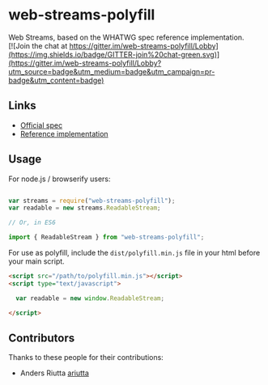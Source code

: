 # web-streams-polyfill
Web Streams, based on the WHATWG spec reference implementation.  
[![Join the chat at https://gitter.im/web-streams-polyfill/Lobby](https://img.shields.io/badge/GITTER-join%20chat-green.svg)](https://gitter.im/web-streams-polyfill/Lobby?utm_source=badge&utm_medium=badge&utm_campaign=pr-badge&utm_content=badge)

## Links
 - [Official spec](https://streams.spec.whatwg.org/)
 - [Reference implementation](https://github.com/whatwg/streams)

## Usage

For node.js / browserify users:

```javascript

var streams = require("web-streams-polyfill");
var readable = new streams.ReadableStream;

// Or, in ES6

import { ReadableStream } from "web-streams-polyfill";

```

For use as polyfill, include the `dist/polyfill.min.js` file in your html before your main script.

```html
<script src="/path/to/polyfill.min.js"></script>
<script type="text/javascript">

  var readable = new window.ReadableStream;

</script>
```
## Contributors

Thanks to these people for their contributions:

 - Anders Riutta [ariutta](https://github.com/ariutta)
